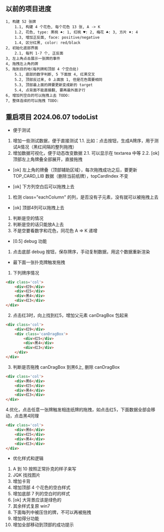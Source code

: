 ## 以前的项目进度
```
1, 构建 52 张牌
	1.1, 构建 4 个花色, 每个花色 13 张, A -> K
	1.2, 花色, type: 黑桃 ♠: 1, 红桃 ♥: 2, 梅花 ♣: 3, 方片 ♦: 4
	1.3, 增加正反面, face: positive/negative
	1.4, 区分红黑, color: red/black
2, 初始化底部界面
	2.1, 每列 1-7 个, 正反面
3, 左上角点击展示一张牌的事件
4, 拖拽左上角的牌
5, 拖到目的地(每列牌和顶部 4 个空白处)
	5.1, 底部的数字判断, 5 下面放 4, 红黑交叉
	5.2, 顶部反过来, 0 上面放 1, 但是花色需要相同
	5.3, 顶部最上面的牌要更新变成新的 target
	5.4, 点背面不能直接翻, 要再最外面才行
6, 增加列空白的可以拖拽上去 TODO:
7, 整体连续的可以拖拽 TODO:
```

## 重启项目 2024.06.07 todoList
- 便于测试
1. 增加一些测试数据，便于直接测试
	1.1. 比如：点击按钮，生成A牌序，用于测试A情况（黑红间隔的整列拖拽）
2. 增加数据可视化，便于动态改变数据
	2.1. 可以显示在 textarea 中等
	2.2. [ok] 顶部左上角牌叠全部展开，直接拖拽

- [ok] 左上角的牌叠（顶部辅助区域），每次拖拽成功之后，要更新 TOP_CARD_LIB 数据（删除当前纸牌），topCardIndex 不变

- [ok] 下方列空白后可以拖拽上去
1. 检测 class="eachColumn" 的列，是否没有子元素，没有就可以被拖拽上去

- [ok] 顶部4列可以拖拽上去
1. 判断是空的情况
2. 判断是空的话只能放A上去
3. 不是空要看数字和花色，同花色 A => K 递增

- [0.5] debug 功能
1. 点击底部 debug 按钮，保存牌序，手动复制数据，用这个数据重新渲染

- 最下面一张扑克牌触发拖拽
1. 下列牌序情况
```html
<div class='col'>
	<div>红9</div>
	<div>红5</div>
	<div>黑4</div>
	<div>红3</div>
</div>
```
2. 点击红3时，向上找到红5，增加父元素 canDragBox 包起来
```html
<div class='col'>
	<div>红9</div>
	<div class='canDragBox'>
		<div>红5</div>
		<div>黑4</div>
		<div>红3</div>
	</div>
</div>
```
3. 判断是否拖拽 canDragBox 到黑6上, 删除 canDragBox
```html
<div class='col'>
	<div>黑6</div>
	<div>红5</div>
	<div>黑4</div>
	<div>红3</div>
</div>
```
4.优化，点击任意一张牌触发相连纸牌的拖拽，如点击红5，下面数据全部会移动，点击黑4同理
```html
<div class='col'>
	<div>黑6</div>
	<div>红5</div>
	<div>黑4</div>
	<div>红3</div>
</div>
```

- 优化样式和逻辑
1. A 到 10 按照正常扑克的样子来写
2. JQK 找找图片
3. 增加卡背
4. 增加顶部 4 个花色的空白样式
5. 增加底部 7 列的空白时的样式
6. [ok] 大背景应该是绿色的
7. 其余样式复原 win7
8. 下面每列中被压住的牌，不可以再被拖拽
9. 增加得分功能
10. 增加全部移动到顶部的成功提示
